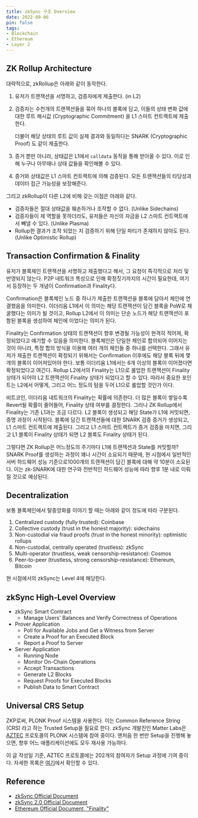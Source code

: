 ```yaml
---
title: zkSync 구조 Overview
date: 2022-09-06
pin: false
tags:
- Blockchain
- Ethereum
- Layer 2
---
```


## ZK Rollup Architecture

대략적으로, zkRollup은 아래와 같이 동작한다.

1. 유저가 트랜잭션을 서명하고, 검증자에게 제출한다. (in L2)

2. 검증자는 수천개의 트랜잭션들을 묶어 하나의 블록에 담고, 이들의 상태 변화 값에 대한 루트 해시값 (Cryptographic Commitment) 을 L1 스마트 컨트랙트에 제출한다.

   더불어 해당 상태의 루트 값이 실제 결과와 동일하다는 SNARK (Cryptographic Proof) 도 같이 제출한다.

3. 증거 뿐만 아니라, 상태값은 L1에서 `calldata` 동작을 통해 받아올 수 있다. 이로 인해 누구나 아무때나 상태 값들을 확인해볼 수 있다.

4. 증거와 상태값은 L1 스마트 컨트랙트에 의해 검증된다. 모든 트랜잭션들의 타당성과 데이터 접근 가능성을 보장해준다.

그리고 zkRollup이 다른 L2에 비해 갖는 이점은 아래와 같다.

- 검증자들은 절대 상태값을 훼손하거나 조작할 수 없다. (Unlike Sidechains)
- 검증자들이 제 역할을 못하더라도, 유저들은 자신의 자금을 L2 스마트 컨트랙트에서 빼낼 수 있다. (Unlike Plasma)
- Rollup한 결과가 조작 되었는 지 검증하기 위해 단일 파티가 존재하지 않아도 된다. (Unlike Optimistic Rollup)

## Transaction Confirmation & Finality

유저가 블록체인 트랜잭션을 서명하고 제출했다고 해서, 그 요청이 즉각적으로 처리 및 반영되지 않는다. P2P 네트워크 특성으로 인해 확정짓기까지의 시간이 필요한데, 여기서 등장하는 두 개념이 Confirmation과 Finality다.

Confirmation은 블록체인 노드 중 하나가 제출한 트랜잭션을 블록에 담아서 체인에 연결했음을 의미한다. 이더리움 L1에서 이 의미는 해당 트랜잭션이 담긴 블록을 PoW로 채굴했다는 의미가 될 것이고, Rollup L2에서 이 의미는 단순 노드가 해당 트랜잭션이 포함된 블록을 생성하여 체인에 이었다는 의미가 된다.

Finality는 Confirmation 상태의 트랜잭션이 향후 변경될 가능성이 현격히 적어져, 확정되었다고 얘기할 수 있음을 의미한다. 블록체인은 단일한 체인로 합의되어 이어지는 것이 아니라, 특정 합의 방식을 이용해 여러 개의 체인들 중 하나를 선택한다. 그래서 유저가 제출한 트랜잭션이 확정되기 위해서는 Confirmation 이후에도 해당 블록 뒤에 몇 개의 블록이 이어져있어야 한다. 보통 이더리움 L1에서는 6개 이상의 블록이 이어졌다면 확정되었다고 여긴다. Rollup L2에서의 Finality는 L1으로 롤업한 트랜잭션이 Finality 상태가 되어야 L2 트랜잭션이 Finality 상태가 되었다고 할 수 있다. 따라서 중요한 포인트는 L2에서 어떻게, 그리고 어느 정도의 텀을 두어 L1으로 롤업할 것인가 이다.

비트코인, 이더리움 네트워크의 Finality는 확률에 의존한다. 더 많은 블록이 쌓일수록 Revert될 확률이 줄어들어, Finality 상태 여부를 결정한다. 그러나 ZK Rollup에서 Finality는 기존 L1과는 조금 다르다. L2 블록이 생성되고 해당 State가 L1에 커밋되면, 증명 과정이 시작된다. 블록에 담긴 트랜잭션들에 대한 SNARK 검증 증거가 생성되고, L1 스마트 컨트랙트에 제출된다. 그리고 L1 스마트 컨트랙트가 증거 검증을 마치면, 그리고 L1 블록이 Finality 상태가 되면 L2 블록도 Finality 상태가 된다.

그렇다면 ZK Rollup은 어느정도의 주기마다 L1에 트랜잭션과 State를 커밋할까?
SNARK Proof를 생성하는 과정이 꽤나 시간이 소요되기 때문에, 현 시점에서 일반적인 서버 하드웨어 성능 기준으로1000개의 트랜잭션이 담긴 블록에 대해 약 10분이 소요된다. 이는 zk-SNARK에 대한 연구와 전반적인 하드웨어 성능에 따라 향후 1분 내로 이뤄질 것으로 예상된다.

## Decentralization

보통 블록체인에서 탈중앙화를 이야기 할 때는 아래와 같이 정도에 따라 구분된다.

1. Centralized custody (fully trusted): Coinbase
2. Collective custody (trust in the honest majority): sidechains
3. Non-custodial via fraud proofs (trust in the honest minority): optimistic rollups
4. Non-custodial, centrally operated (trustless): zkSync
5. Multi-operator (trustless, weak censorship-resistance): Cosmos
6. Peer-to-peer (trustless, strong censorship-resistance): Ethereum, Bitcoin

현 시점에서의 zkSync는 Level 4에 해당한다.

## zkSync High-Level Overview

- zkSync Smart Contract
	- Manage Users' Balances and Verify Correctness of Operations
- Prover Application
	- Poll for Available Jobs and Get a Witness from Server
	- Create a Proof for an Executed Block
	- Report a Proof to Server
- Server Application
	- Running Node
	- Monitor On-Chain Operations
	- Accept Transactions
	- Generate L2 Blocks
	- Request Proofs for Executed Blocks
	- Publish Data to Smart Contract

## Universal CRS Setup

ZKP로써, PLONK Proof 시스템을 사용한다.
이는 Common Reference String (CRS) 라고 하는 Trusted Setup을 필요로 한다.
zkSync 개발진인 Matter Labs은 [AZTEC](https://aztec.network/) 프로토콜의 PLONK 시스템에 참여 중이다.
맨처음 한 번만 Setup을 진행해 놓으면, 향후 어느 애플리케이션에도 모두 재사용 가능하다.

이 글 작성일 기준, AZTEC 프로토콜에는 202개의 참여자가 Setup 과정에 기여 중이다.
자세한 목록은 [여기](https://ignition.aztecprotocol.com/)에서 확인할 수 있다.

## Reference

- [zkSync Official Document](https://docs.zksync.io/)
- [zkSync 2.0 Official Document](https://v2-docs.zksync.io)
- [Ethereum Official Document, "Finality"](https://ethereum.org/en/developers/docs/consensus-mechanisms/pow/#finality)

